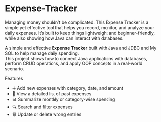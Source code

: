 # Expense-Tracker
Managing money shouldn’t be complicated. This Expense Tracker is a simple yet effective tool that helps you record, monitor, and analyze your daily expenses. It’s built to keep things lightweight and beginner-friendly, while also showing how Java can interact with databases.

A simple and effective **Expense Tracker** built with Java and JDBC and My SQL to help manage daily spending.  
This project shows how to connect Java applications with databases, perform CRUD operations, and apply OOP concepts in a real-world scenario.  

Features  
- ➕ Add new expenses with category, date, and amount  
- 📜 View a detailed list of past expenses  
- 📊 Summarize monthly or category-wise spending  
- 🔍 Search and filter expenses  
- 🗑️ Update or delete wrong entries 
